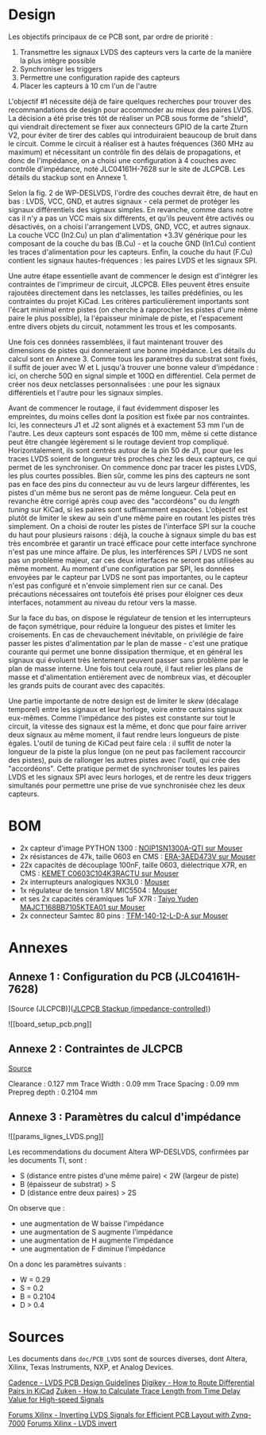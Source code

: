 # Design

Les objectifs principaux de ce PCB sont, par ordre de priorité : 
1. Transmettre les signaux LVDS des capteurs vers la carte de la manière la plus intègre possible
2. Synchroniser les triggers
3. Permettre une configuration rapide des capteurs
4. Placer les capteurs à 10 cm l'un de l'autre

L'objectif #1 nécessite déjà de faire quelques recherches pour trouver des recommandations de design pour accommoder au mieux des paires LVDS. 
La décision a été prise très tôt de réaliser un PCB sous forme de "shield", qui viendrait directement se fixer aux connecteurs GPIO de la carte Zturn V2, pour éviter de tirer des cables qui introduiraient beaucoup de bruit dans le circuit.
Comme le circuit à réaliser est à hautes fréquences (360 MHz au maximum) et nécessitant un contrôle fin des délais de propagations, et donc de l'impédance, on a choisi une configuration à 4 couches avec contrôle d'impédance, noté JLC04161H-7628 sur le site de JLCPCB. Les détails du stackup sont en Annexe 1. 

Selon la fig. 2 de WP-DESLVDS, l'ordre des couches devrait être, de haut en bas : LVDS, VCC, GND, et autres signaux - cela permet de protéger les signaux différentiels des signaux simples. En revanche, comme dans notre cas il n'y a pas un VCC mais six différents, et qu'ils peuvent être activés ou désactivés, on a choisi l'arrangement LVDS, GND, VCC, et autres signaux. La couche VCC (In2.Cu) un plan d'alimentation +3.3V générique pour les composant de la couche du bas (B.Cu) - et la couche GND (In1.Cu) contient les traces d'alimentation pour les capteurs. Enfin, la couche du haut (F.Cu) contient les signaux hautes-fréquences : les paires LVDS et les signaux SPI.

Une autre étape essentielle avant de commencer le design est d'intégrer les contraintes de l'imprimeur de circuit, JLCPCB. Elles peuvent êtres ensuite rajoutées directement dans les netclasses, les tailles prédéfinies, ou les contraintes du projet KiCad. Les critères particulièrement importants sont l'écart minimal entre pistes (on cherche à rapprocher les pistes d'une même paire le plus possible), la l'épaisseur minimale de piste, et l'espacement entre divers objets du circuit, notamment les trous et les composants.

Une fois ces données rassemblées, il faut maintenant trouver des dimensions de pistes qui donneraient une bonne impédance. Les détails du calcul sont en Annexe 3. Comme tous les paramètres du substrat sont fixés, il suffit de jouer avec W et L jusqu'à trouver une bonne valeur d'impédance : ici, on cherche 50Ω en signal simple et 100Ω en différentiel. Cela permet de créer nos deux netclasses personnalisées : une pour les signaux différentiels et l'autre pour les signaux simples. 

Avant de commencer le routage, il faut évidemment disposer les empreintes, du moins celles dont la position est fixée par nos contraintes. Ici, les connecteurs J1 et J2 sont alignés et à exactement 53 mm l'un de l'autre. Les deux capteurs sont espacés de 100 mm, même si cette distance peut être changée légèrement si le routage devient trop compliqué.
Horizontalement, ils sont centrés autour de la pin 50 de J1, pour que les traces LVDS soient de longueur très proches chez les deux capteurs, ce qui permet de les synchroniser.
On commence donc par tracer les pistes LVDS, les plus courtes possibles. Bien sûr, comme les pins des capteurs ne sont pas en face des pins du connecteur au vu de leurs largeur différentes, les pistes d'un même bus ne seront pas de même longueur. Cela peut en revanche être corrigé après coup avec des "accordéons" ou du *length tuning* sur KiCad, si les paires sont suffisamment espacées. L'objectif est plutôt de limiter le skew au sein d'une même paire en routant les pistes très simplement.
On a choisi de router les pistes de l'interface SPI sur la couche du haut pour plusieurs raisons : déjà, la couche à signaux simple du bas est très encombrée et garantir un tracé efficace pour cette interface synchrone n'est pas une mince affaire. De plus, les interférences SPI / LVDS ne sont pas un problème majeur, car ces deux interfaces ne seront pas utilisées au même moment. Au moment d'une configuration par SPI, les données envoyées par le capteur par LVDS ne sont pas importantes, ou le capteur n'est pas configuré et n'envoie simplement rien sur ce canal. Des précautions nécessaires ont toutefois été prises pour éloigner ces deux interfaces, notamment au niveau du retour vers la masse.

Sur la face du bas, on dispose le régulateur de tension et les interrupteurs de façon symétrique, pour réduire la longueur des pistes et limiter les croisements. En cas de chevauchement inévitable, on privilégie de faire passer les pistes d'alimentation par le plan de masse - c'est une pratique courante qui permet une bonne dissipation thermique, et en général les signaux qui évoluent très lentement peuvent passer sans problème par le plan de masse interne.
Une fois tout cela routé, il faut relier les plans de masse et d'alimentation entièrement avec de nombreux vias, et découpler les grands puits de courant avec des capacités.

Une partie importante de notre design est de limiter le *skew* (décalage temporel) entre les signaux et leur horloge, voire entre certains signaux eux-mêmes. Comme l'impédance des pistes est constante sur tout le circuit, la vitesse des signaux est la même, et donc que pour faire arriver deux signaux au même moment, il faut rendre leurs longueurs de piste égales. L'outil de tuning de KiCad peut faire cela : il suffit de noter la longueur de la piste la plus longue (on ne peut pas facilement raccourcir des pistes), puis de rallonger les autres pistes avec l'outil, qui crée des "accordéons". Cette pratique permet de synchroniser toutes les paires LVDS et les signaux SPI avec leurs horloges, et de rentre les deux triggers simultanés pour permettre une prise de vue synchronisée chez les deux capteurs. 

# BOM

- 2x capteur d'image PYTHON 1300 : [NOIP1SN1300A-QTI sur Mouser](https://www.mouser.fr/ProductDetail/onsemi/NOIP1SN1300A-QTI?qs=tCMd4XlZ%2FiCOUhJPH02UtA%3D%3D)
- 2x résistances de 47k, taille 0603 en CMS : [ERA-3AED473V sur Mouser](https://eu.mouser.com/ProductDetail/Panasonic/ERA-3AED473V?qs=sGAEpiMZZMvdGkrng054t%252Bl8%252B9D8YbFNy%252B3GoZaZX5g%3D)
- 22x capacités de découplage 100nF, taille 0603, diélectrique X7R, en CMS : [KEMET C0603C104K3RACTU sur Mouser](https://eu.mouser.com/ProductDetail/KEMET/C0603C104K3RACTU?qs=l5k%252BbMnNDklvfdneglCDAg%3D%3D) 
- 2x interrupteurs analogiques NX3L0 : [Mouser](https://eu.mouser.com/ProductDetail/NXP-Semiconductors/NX3L4053PW118?qs=vbj%2FKoHZRAjvxbPUnPksgQ%3D%3D)
- 1x régulateur de tension 1.8V MIC5504 : [Mouser](https://www.mouser.fr/ProductDetail/Microchip-Technology/MIC5504-1.8YM5-TR?qs=U6T8BxXiZAWcKt0MaB%252BQvA%3D%3D) 
- et ses 2x capacités céramiques 1uF X7R : [Taiyo Yuden MAJCT168BB7105KTEA01 sur Mouser](https://www.mouser.fr/ProductDetail/TAIYO-YUDEN/MAJCT168BB7105KTEA01?qs=sGAEpiMZZMuMW9TJLBQkXrqaXnLRHqgMZrnx5TAccu0%3D)
- 2x connecteur Samtec 80 pins : [TFM-140-12-L-D-A sur Mouser](https://www.mouser.fr/ProductDetail/Samtec/TFM-140-12-L-D-A?qs=Cqqh%252BS766wmcDd3GIeeEAw%3D%3D)

# Annexes

## Annexe 1 : Configuration du PCB (JLC04161H-7628)

[Source (JLCPCB)]([JLCPCB Stackup (impedance-controlled)](https://jlcpcb.com/impedance))

![[board_setup_pcb.png]]
## Annexe 2 : Contraintes de JLCPCB

[Source](https://jlcpcb.com/capabilities/pcb-capabilities)

Clearance : 0.127 mm
Trace Width : 0.09 mm
Trace Spacing : 0.09 mm
Prepreg depth : 0.2104 mm

## Annexe 3 : Paramètres du calcul d'impédance

![[params_lignes_LVDS.png]]

Les recommendations du document Altera WP-DESLVDS, confirmées par les documents TI, sont :
- S (distance entre pistes d'une même paire) < 2W (largeur de piste)
- B (épaisseur de substrat) > S
- D (distance entre deux paires) > 2S

On observe que : 
- une augmentation de W baisse l'impédance
- une augmentation de S augmente l'impédance
- une augmentation de H augmente l'impédance
- une augmentation de F diminue l'impédance

On a donc les paramètres suivants :
- W = 0.29
- S = 0.2
- B = 0.2104 
- D > 0.4

# Sources

Les documents dans `doc/PCB_LVDS` sont de sources diverses, dont Altera, Xilinx, Texas Instruments, NXP, et Analog Devices.

[Cadence - LVDS PCB Design Guidelines](https://resources.pcb.cadence.com/blog/2023-lvds-pcb-layout-guidelines)
[Digikey - How to Route Differential Pairs in KiCad](https://www.digikey.fr/en/maker/projects/how-to-route-differential-pairs-in-kicad-for-usb/45b99011f5d34879ae1831dce1f13e93)
[Zuken - How to Calculate Trace Length from Time Delay Value for High-speed Signals](https://www.zuken.com/us/blog/how-to-calculate-trace-length-time-delay-value-high-speed-signals/)

[Forums Xilinx - Inverting LVDS Signals for Efficient PCB Layout with Zynq-7000](https://support.xilinx.com/s/question/0D52E00006hpRLbSAM/inverting-lvds-signals-for-efficient-pcb-layout-with-zynq7000?language=en_US)
[Forums Xilinx - LVDS invert](https://support.xilinx.com/s/question/0D52E00006iI4K4SAK/lvds-invert?language=en_US)
